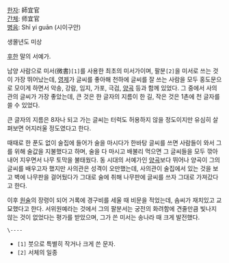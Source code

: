 [한자](%ED%95%9C%EC%9E%90.md): 師宜官  
[간체](%EA%B0%84%EC%B2%B4.md): 师宜官  
[병음](%EB%B3%91%EC%9D%8C.md): Shī yi guān (시이구안)

생몰년도 미상

[후한](%ED%9B%84%ED%95%9C.md) 말의 서예가.

남양 사람으로 미서(微書)`[1]`를 사용한 최초의 미서가이며, 팔분`[2]`을 미서로 쓰는 것이 가장 뛰어났는데,
[영제](%EC%98%81%EC%A0%9C.md)가 글씨를 좋아해 천하에 글씨를 잘 쓰는 사람을 모두 홍도문으로 모이게 하면서 악송,
강람, 임지, 가포, 극검, [양곡](%EC%96%91%EA%B3%A1#s-2.md) 등과 함께 있었다. 그 중에서 사의관의 글씨가
가장 좋았는데, 큰 것은 한 글자의 지름이 한 길, 작은 것은 1촌에 천 글자를 쓸 수 있었다.

큰 글자의 지름은 8자나 되고 가는 글씨는 터럭도 허용하지 않을 정도이지만 유심히 살펴보면 어지러울 정도였다고 한다.

때때로 한 푼도 없이 술집에 들어가 술을 마시다가 한바탕 글씨를 쓰면 사람들이 와서 그를 위해 술값을 지불했다고 하며, 술을 다 마시고
배불리 먹으면 그 글씨들을 모두 깎아내어 지우면서 나무 토막을 불태웠다. 동 시대의 서예가인
[양곡](%EC%96%91%EA%B3%A1#s-2.md)보다 뛰어나 양곡이 그의 글씨를 배우고자 했지만 사의관은 성격이 오만했는데,
사의관이 술집에서 있는 것을 보고 벽에 나무판을 걸어뒀다가 그대로 술에 취해 나무판에 글씨를 쓰자 그대로 가져갔다고 한다.

이후 [원술](%EC%9B%90%EC%88%A0.md)의 장령이 되어 거록에 경구비를 세울 때 비문을 적었는데, 솜씨가 재치있고
교묘했다고 한다. 서위원예라는 것에서 그의 팔분서는 궁전의 화려함에 견줄만큼 빛나지 않는 것이 없었다는 평가를 받았으며, 그가 쓴 미서는
송나라 때 크게 발전했다.

`\----`

  * `[1]` 붓으로 특별히 작거나 크게 쓴 문자.
  * `[2]` 서체의 일종

